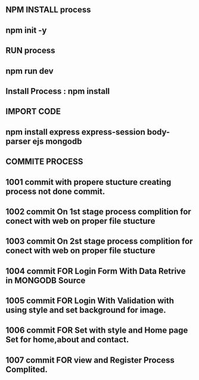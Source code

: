## NPM INSTALL process
## npm init -y 

## RUN process
## npm run dev

## Install Process : npm install <PackageName>




## IMPORT CODE 

## npm install express express-session body-parser ejs mongodb
<!-- npm install --save-dev @types/node -->
<!-- npm install ejs-lint --save-dev -->

## COMMITE PROCESS 
## 1001 commit with propere stucture creating process not done commit.
## 1002 commit On 1st stage process complition for conect with web on proper file stucture
## 1003 commit On 2st stage process complition for conect with web on proper file stucture
## 1004 commit FOR Login Form With Data Retrive in MONGODB Source
## 1005 commit FOR Login With Validation with using style and set background for image.
## 1006 commit FOR Set with style and Home page Set for home,about and contact.
## 1007 commit FOR view and Register Process Complited.
